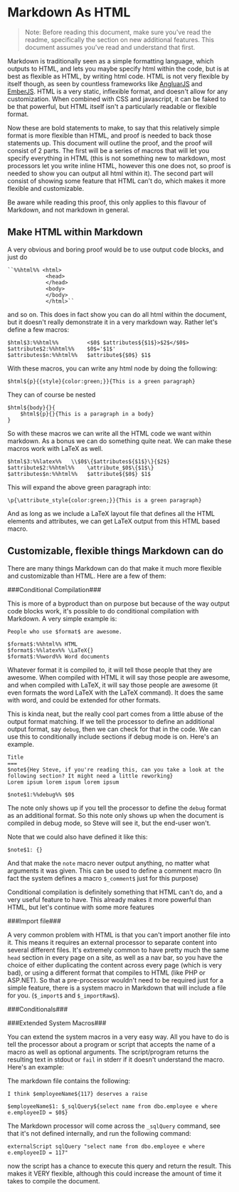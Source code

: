 Markdown As HTML
===

> Note: Before reading this document, make sure you've read the readme, specifically the section on new additional features. This document assumes you've read and understand that first.

Markdown is traditionally seen as a simple formatting language, which outputs to HTML, and lets you maybe specify html within the code, but is at best as flexible as HTML, by writing html code. HTML is not very flexible by itself though, as seen by countless frameworks like [AngluarJS][angular] and [EmberJS][ember]. HTML is a very static, inflexible format, and doesn't allow for any customization. When combined with CSS and javascript, it can be faked to be that powerful, but HTML itself isn't a particularly readable or flexible format.

Now these are bold statements to make, to say that this relatively simple format is more flexible than HTML, and proof is needed to back those statements up. This document will outline the proof, and the proof will consist of 2 parts. The first will be a series of macros that will let you specify everything in HTML (this is not something new to markdown, most processors let you write inline HTML, however this one does not, so proof is needed to show you can output all html within it). The second part will consist of showing some feature that HTML can't do, which makes it more flexible and customizable.

Be aware while reading this proof, this only applies to this flavour of Markdown, and not markdown in general.

Make HTML within Markdown
---

A very obvious and boring proof would be to use output code blocks, and just do

	``%%html%% <html>
				<head>
				</head>
				<body>
				</body>
				</html>``

and so on. This does in fact show you can do all html within the document, but it doesn't really demonstrate it in a very markdown way. Rather let's define a few macros:

	$html$3:%%html%%         <$0$ $attributes${$1$}>$2$</$0$>
	$attribute$2:%%html%%	 $0$='$1$'
	$attributes$n:%%html%%   $attribute${$0$} $1$

With these macros, you can write any html node by doing the following:

	$html${p}{{style}{color:green;}}{This is a green paragraph}

They can of course be nested

	$html${body}{}{
		$html${p}{}{This is a paragraph in a body}
	}

So with these macros we can write all the HTML code we want within markdown. As a bonus we can do something quite neat. We can make these macros work with LaTeX as well.

	$html$3:%%latex%%	\\$0$\{$attributes${$1$}\}{$2$}
	$attribute$2:%%html%%	 \attribute_$0$\{$1$\}
	$attributes$n:%%html%%   $attribute${$0$} $1$

This will expand the above green paragraph into:

	\p{\attribute_style{color:green;}}{This is a green paragraph}

And as long as we include a LaTeX layout file that defines all the HTML elements and attributes, we can get LaTeX output from this HTML based macro.

Customizable, flexible things Markdown can do
---

There are many things Markdown can do that make it much more flexible and customizable than HTML. Here are a few of them:

###Conditional Compilation###

This is more of a byproduct than on purpose but because of the way output code blocks work, it's possible to do conditional compilation with Markdown. A very simple example is:

	People who use $format$ are awesome.

	$format$:%%html%% HTML
	$format$:%%latex%% \LaTeX{}
	$format$:%%word%% Word documents
	
Whatever format it is compiled to, it will tell those people that they are awesome. When compiled with HTML it will say those people are awesome, and when compiled with LaTeX, it will say those people are awesome (it even formats the word LaTeX with the LaTeX command). It does the same with word, and could be extended for other formats.

This is kinda neat, but the really cool part comes from a little abuse of the output format matching. If we tell the processor to define an additional output format, say `debug`, then we can check for that in the code. We can use this to conditionally include sections if debug mode is on. Here's an example.

	Title
	===
	$note${Hey Steve, if you're reading this, can you take a look at the following section? It might need a little reworking}
	Lorem ipsum lorem ispum lorem ipsum
	
	$note$1:%%debug%% $0$

The note only shows up if you tell the processor to define the `debug` format as an additional format. So this note only shows up when the document is compiled in debug mode, so Steve will see it, but the end-user won't.

Note that we could also have defined it like this:

	$note$1: {}

And that make the `note` macro never output anything, no matter what arguments it was given. This can be used to define a comment macro (In fact the system defines a macro `$_comment$` just for this purpose)

Conditional compilation is definitely something that HTML can't do, and a very useful feature to have. This already makes it more powerful than HTML, but let's continue with some more features

###Import file###

A very common problem with HTML is that you can't import another file into it. This means it requires an external processor to separate content into several different files. It's extremely common to have pretty much the same `head` section in every page on a site, as well as a nav bar, so you have the choice of either duplicating the content across every page (which is very bad), or using a different format that compiles to HTML (like PHP or ASP.NET). So that a pre-processor wouldn't need to be required just for a simple feature, there is a system macro in Markdown that will include a file for you. (`$_import$` and `$_importRaw$`).


###Conditionals###

###Extended System Macros###

You can extend the system macros in a very easy way. All you have to do is tell the processor about a program or script that accepts the name of a macro as well as optional arguments. The script/program returns the resulting text in stdout or `fail` in stderr if it doesn't understand the macro. Here's an example:

The markdown file contains the following:

	I think $employeeName${117} deserves a raise

	$employeeName$1: $_sqlQuery${select name from dbo.employee e where e.employeeID = $0$}

The Markdown processor will come across the `_sqlQuery` command, see that it's not defined internally, and run the following command:

	externalScript sqlQuery "select name from dbo.employee e where e.employeeID = 117"

now the script has a chance to execute this query and return the result. This makes it VERY flexible, although this could increase the amount of time it takes to compile the document. 

[angular]: http://angularjs.org/  
[ember]: http://emberjs.com/